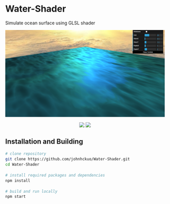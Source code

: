 # Water-Shader

Simulate ocean surface using GLSL shader 
<p align=center>
<img src="https://github.com/johnhckuo/Water-Shader/raw/master/cover.png">
</p>
<p align=center>
<a target="_blank" href="https://opensource.org/licenses/MIT" title="License: MIT"><img src="https://img.shields.io/badge/License-MIT-blue.svg"></a>
<a target="_blank" href="http://makeapullrequest.com" title="PRs Welcome"><img src="https://img.shields.io/badge/PRs-welcome-brightgreen.svg"></a>
</p> 

## Installation and Building

```bash
# clone repository
git clone https://github.com/johnhckuo/Water-Shader.git
cd Water-Shader

# install required packages and dependencies
npm install

# build and run locally
npm start
```
